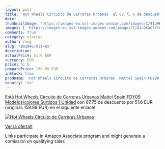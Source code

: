 ```yaml
---
layout: post
title: 'Hot Wheels Circuito de Carreras Urbanas  al 67.75 % de descuento'
date: 
thumbnailImage: 'https://images-eu.ssl-images-amazon.com/images/I/41u9KaGlYtL._SL200_.jpg'
images: [ 'https://images-eu.ssl-images-amazon.com/images/I/41u9KaGlYtL._SL200_.jpg' ]
comments: true
category: ofertas
author: ring
slug: 'B01N4G7UIT-es'
description:
actualPrice: 51.6 EUR
currency: EUR
price: 51.6
comparePrice: 159.99 EUR
inStock: true
prodname: 'Hot Wheels Circuito de Carreras Urbanas  Mattel Spain FDY09    Modelos/colores Surtidos  1 Unidad'
country: 'es'
---
```


Está [Hot Wheels Circuito de Carreras Urbanas  Mattel Spain FDY09    Modelos/colores Surtidos  1 Unidad](https://www.amazon.es/dp/B01N4G7UIT/?tag=tolees-21) con 67.75 de descuento por 51.6 EUR (original: 159.99 EUR) en el siguiente enlace!

[![Hot Wheels Circuito de Carreras Urbanas ](https://images-eu.ssl-images-amazon.com/images/I/41u9KaGlYtL._SL200_.jpg)](https://www.amazon.es/dp/B01N4G7UIT/?tag=tolees-21)

[Ver la oferta!!](https://www.amazon.es/dp/B01N4G7UIT/?tag=tolees-21)

Links participate in Amazon Associate program and might generate a comission on qualifying sales


